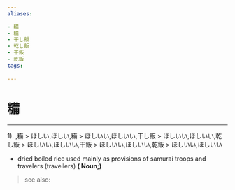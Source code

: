 ```yaml
---
aliases:
    
- 糒
- 糒
- 干し飯
- 乾し飯
- 干飯
- 乾飯
tags:
    
---
```


# 糒
---
1).
,糒 > ほしい,ほしい,糒 > ほしいい,ほしいい,干し飯 > ほしいい,ほしいい,乾し飯 > ほしいい,ほしいい,干飯 > ほしいい,ほしいい,乾飯 > ほしいい,ほしいい

- dried boiled rice used mainly as provisions of samurai troops and travelers (travellers)
**( Noun;)**
> see also: 
            